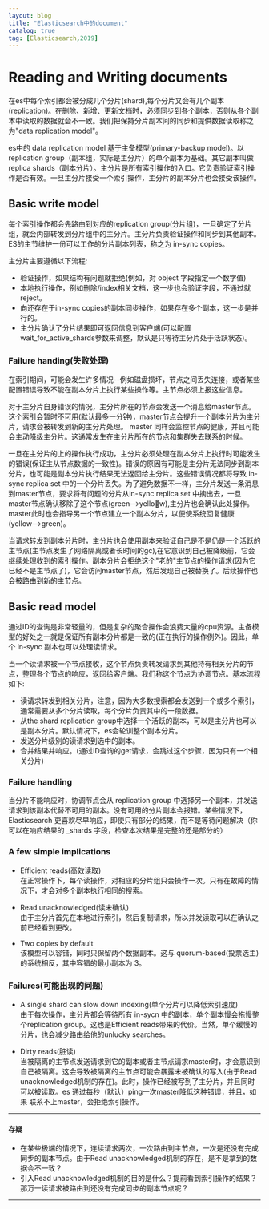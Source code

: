 ```yaml
---
layout: blog
title: "Elasticsearch中的document"
catalog: true
tag: [Elasticsearch,2019]
---
```


# Reading and Writing documents
在es中每个索引都会被分成几个分片(shard),每个分片又会有几个副本(replication)。在删除、新增、更新文档时，必须同步到各个副本，否则从各个副本中读取的数据就会不一致。我们把保持分片副本间的同步和提供数据读取称之为"data replication model"。

es中的 data replication model 基于主备模型(primary-backup model)。以replication group（副本组，实际是主分片）的单个副本为基础。其它副本叫做 replica shards（副本分片）。主分片是所有索引操作的入口。它负责验证索引操作是否有效。一旦主分片接受一个索引操作，主分片的副本分片也会接受该操作。

## Basic write model
每个索引操作都会先路由到对应的replication group(分片组)，一旦确定了分片组，就会内部转发到分片组中的主分片。主分片负责验证操作和同步到其他副本。ES的主节维护一份可以工作的分片副本列表，称之为 in-sync copies。

主分片主要遵循以下流程:
+ 验证操作，如果结构有问题就拒绝(例如，对 object 字段指定一个数字值)
+ 本地执行操作，例如删除/index相关文档，这一步也会验证字段，不通过就reject。
+ 向还存在于in-sync copies的副本同步操作，如果存在多个副本，这一步是并行的。
+ 主分片确认了分片结果即可返回信息到客户端(可以配置wait_for_active_shards参数来调整，默认是只等待主分片处于活跃状态)。

### Failure handing(失败处理)
在索引期间，可能会发生许多情况--例如磁盘损坏，节点之间丢失连接，或者某些配置错误导致不能在副本分片上执行某些操作等。主节点必须上报这些信息。

对于主分片自身错误的情况，主分片所在的节点会发送一个消息给master节点。这个索引会暂时不可用(默认最多一分钟)，master节点会提升一个副本分片为主分片，请求会被转发到新的主分片处理。 master 同样会监控节点的健康，并且可能会主动降级主分片。这通常发生在主分片所在的节点和集群失去联系的时候。

一旦在主分片的上的操作执行成功，主分片必须处理在副本分片上执行时可能发生的错误(保证主从节点数据的一致性)。错误的原因有可能是主分片无法同步到副本分片，也可能是副本分片执行结果无法返回给主分片。这些错误情况都将导致 in-sync replica set 中的一个分片丢失。为了避免数据不一样，主分片发送一条消息到master节点，要求将有问题的分片从in-sync replica set 中摘出去，一旦master节点确认移除了这个节点(green-->yellow),主分片也会确认此处操作。master此时也会指导另一个节点建立一个副本分片，以便使系统回复健康(yellow-->green)。

当请求转发到副本分片时，主分片也会使用副本来验证自己是不是仍是一个活跃的主节点(主节点发生了网络隔离或者长时间的gc),在它意识到自己被降级前，它会继续处理收到的索引操作。副本分片会拒绝这个"老的"主节点的操作请求(因为它已经不是主节点了)，它会访问master节点，然后发现自己被替换了。后续操作也会被路由到新的主节点。

## Basic read model
通过ID的查询是非常轻量的，但是复杂的聚合操作会浪费大量的cpu资源。主备模型的好处之一就是保证所有副本分片都是一致的(正在执行的操作例外)。因此，单个 in-sync 副本也可以处理读请求。

当一个读请求被一个节点接收，这个节点负责转发请求到其他持有相关分片的节点，整理各个节点的响应，返回给客户端。我们称这个节点为协调节点。基本流程如下:

+ 读请求转发到相关分片，注意，因为大多数搜索都会发送到一个或多个索引，通常需要从多个分片读取，每个分片负责其中的一段数据。
+ 从the shard replication group中选择一个活跃的副本，可以是主分片也可以是副本分片。默认情况下，es会轮训整个副本分片。
+ 发送分片级别的读请求到选中的副本。
+ 合并结果并响应。(通过ID查询的get请求，会跳过这个步骤，因为只有一个相关分片)

### Failure handling
当分片不能响应时，协调节点会从 replication group 中选择另一个副本，并发送请求到该副本代替不可用的副本。没有可用的分片副本会报错。某些情况下，Elasticsearch 更喜欢尽早响应，即使只有部分的结果，而不是等待问题解决（你可以在响应结果的 _shards 字段，检查本次结果是完整的还是部分的）

### A few simple implications
+ Efficient reads(高效读取)<br>
在正常操作下，每个读操作，对相应的分片组只会操作一次。只有在故障的情况下，才会对多个副本执行相同的搜索。

+ Read unacknowledged(读未确认)<br>
由于主分片首先在本地进行索引，然后复制请求，所以并发读取可以在确认之前已经看到更改。

+ Two copies by default<br>
该模型可以容错，同时只保留两个数据副本。这与 quorum-based(投票选主) 的系统相反，其中容错的最小副本为 3。

### Failures(可能出现的问题)
+ A single shard can slow down indexing(单个分片可以降低索引速度)<br>
由于每次操作，主分片都会等待所有 in-sycn 中的副本，单个副本慢会拖慢整个replication group。这也是Efficient reads带来的代价。当然，单个缓慢的分片，也会减少路由给他的unlucky searches。

+ Dirty reads(脏读)<br>
当被隔离的主节点发送请求到它的副本或者主节点请求master时，才会意识到自己被隔离。这会导致被隔离的主节点可能会暴露未被确认的写入(由于Read unacknowledged机制的存在)。此时，操作已经被写到了主分片，并且同时可以被读取。es 通过每秒（默认）ping一次master降低这种错误，并且，如果 联系不上master，会拒绝索引操作。

*** 
#### 存疑
+ 在某些极端的情况下，连续请求两次，一次路由到主节点，一次是还没有完成同步的副本节点。由于Read unacknowledged机制的存在，是不是拿到的数据会不一致？
+ 引入Read unacknowledged机制的目的是什么？提前看到索引操作的结果？那万一读请求被路由到还没有完成同步的副本节点呢？
***


